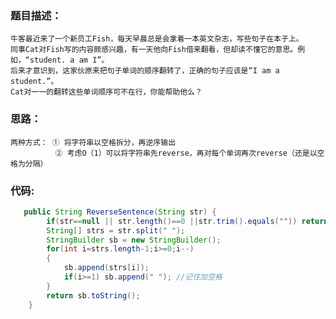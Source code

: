 ### 题目描述：
    牛客最近来了一个新员工Fish，每天早晨总是会拿着一本英文杂志，写些句子在本子上。
    同事Cat对Fish写的内容颇感兴趣，有一天他向Fish借来翻看，但却读不懂它的意思。例如，“student. a am I”。
    后来才意识到，这家伙原来把句子单词的顺序翻转了，正确的句子应该是“I am a student.”。
    Cat对一一的翻转这些单词顺序可不在行，你能帮助他么？

### 思路：
    两种方式： ① 将字符串以空格拆分，再逆序输出
              ② 考虑O（1）可以将字符串先reverse，再对每个单词再次reverse（还是以空格为分隔）
    
### 代码:
```Java
   public String ReverseSentence(String str) {
        if(str==null || str.length()==0 ||str.trim().equals("")) return str; //记住字符串比较用eqauls()，别用“==”
        String[] strs = str.split(" ");
        StringBuilder sb = new StringBuilder();
        for(int i=strs.length-1;i>=0;i--)
        {
            sb.append(strs[i]);
            if(i>=1) sb.append(" "); //记住加空格
        }
        return sb.toString();
    }
```
